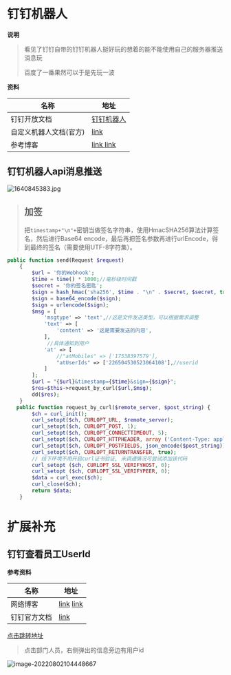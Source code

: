 # **钉钉机器人**

**说明**

> 看见了钉钉自带的钉钉机器人挺好玩的想着的能不能使用自己的服务器推送消息玩
>
> 百度了一番果然可以于是先玩一波

**资料**

| 名称                   | 地址                                                         |
| ---------------------- | ------------------------------------------------------------ |
| 钉钉开放文档           | [钉钉机器人](https://open.dingtalk.com/document/robots/github-robot) |
| 自定义机器人文档(官方) | [link](https://open.dingtalk.com/document/group/custom-robot-access) |
| 参考博客               | [link ](https://blog.csdn.net/qq_34193883/article/details/106471299) [link](https://www.jianshu.com/p/cc42a7915acc) |

## 钉钉机器人api消息推送

![1640845383.jpg](https://s2.loli.net/2021/12/30/4aCWK3JfAmRbr9h.png)

> ## 加签
>
> 把`timestamp+"\n"+`密钥当做签名字符串，使用HmacSHA256算法计算签名，然后进行Base64 encode，最后再把签名参数再进行urlEncode，得到最终的签名（需要使用UTF-8字符集）。

```php
public function send(Request $request)
    {
        $url = '你的Webhook';
        $time = time() * 1000;//毫秒级时间戳
        $secret = '你的签名密匙';
        $sign = hash_hmac('sha256', $time . "\n" . $secret, $secret, true);
        $sign = base64_encode($sign);
        $sign = urlencode($sign);
        $msg = [
            'msgtype' => 'text',//这是文件发送类型，可以根据需求调整
            'text' => [
                'content' => '这是需要发送的内容',
            ],
             //具体通知到用户
            'at' => [
                //"atMobiles" => ['17538397579'],
                "atUserIds" => ['226504530523064108'],//userid
            ]
        ];
        $url = "{$url}&timestamp={$time}&sign={$sign}";
        $res=$this->request_by_curl($url,$msg);
        dd($res);
    }
   public function request_by_curl($remote_server, $post_string) {
        $ch = curl_init();
        curl_setopt($ch, CURLOPT_URL, $remote_server);
        curl_setopt($ch, CURLOPT_POST, 1);
        curl_setopt($ch, CURLOPT_CONNECTTIMEOUT, 5);
        curl_setopt($ch, CURLOPT_HTTPHEADER, array ('Content-Type: application/json;charset=utf-8'));
        curl_setopt($ch, CURLOPT_POSTFIELDS, json_encode($post_string));
        curl_setopt($ch, CURLOPT_RETURNTRANSFER, true);
        // 线下环境不用开启curl证书验证, 未调通情况可尝试添加该代码
        curl_setopt ($ch, CURLOPT_SSL_VERIFYHOST, 0);
        curl_setopt ($ch, CURLOPT_SSL_VERIFYPEER, 0);
        $data = curl_exec($ch);
        curl_close($ch);
        return $data;
    }
```

# 扩展补充

## 钉钉查看员工UserId

**参考资料**

| 名称         | 地址                                                         |
| ------------ | ------------------------------------------------------------ |
| 网络博客     | [link](https://blog.csdn.net/u013727805/article/details/120383024) [link](https://www.dingtalk.com/qidian/help-detail-1060801925.html) |
| 钉钉官方文档 | [link](https://open.dingtalk.com/document/orgapp-server/query-the-list-of-department-userids) |

[点击跳转地址](https://oa.dingtalk.com/contacts.htm#/contacts?_k=k119su)

> 点击部门人员，右侧弹出的信息旁边有用户id

![image-20220802104448667](https://yaoliuyang-blog-images.oss-cn-beijing.aliyuncs.com/blogImages/image-20220802104448667.png)